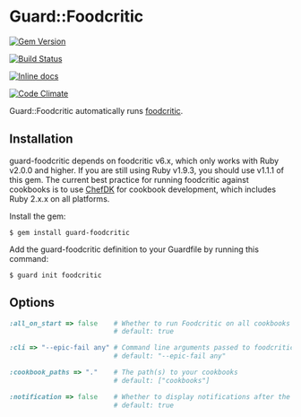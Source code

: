 # Guard::Foodcritic

[![Gem Version](https://badge.fury.io/rb/guard-foodcritic.png)](http://badge.fury.io/rb/guard-foodcritic)

[![Build Status](https://travis-ci.org/Nordstrom/guard-foodcritic.png?branch=master)](https://travis-ci.org/Nordstrom/guard-foodcritic)

[![Inline docs](http://inch-ci.org/github/nordstrom/guard-foodcritic.svg?branch=master)](http://inch-ci.org/github/nordstrom/guard-foodcritic)

[![Code Climate](https://codeclimate.com/github/Nordstrom/guard-foodcritic/badges/gpa.svg)](https://codeclimate.com/github/Nordstrom/guard-foodcritic)

Guard::Foodcritic automatically runs [foodcritic](http://www.foodcritic.io/).

## Installation

guard-foodcritic depends on foodcritic v6.x, which only works with Ruby
v2.0.0 and higher.  If you are still using Ruby v1.9.3, you should use
v1.1.1 of this gem.  The current best practice for running foodcritic
against cookbooks is to use [ChefDK](https://downloads.chef.io/chef-dk/)
for cookbook development, which includes Ruby 2.x.x on all platforms.

Install the gem:

    $ gem install guard-foodcritic

Add the guard-foodcritic definition to your Guardfile by running this
command:

    $ guard init foodcritic

## Options

```ruby
:all_on_start => false    # Whether to run Foodcritic on all cookbooks at startup
                          # default: true

:cli => "--epic-fail any" # Command line arguments passed to foodcritic
                          # default: "--epic-fail any"

:cookbook_paths => "."    # The path(s) to your cookbooks
                          # default: ["cookbooks"]

:notification => false    # Whether to display notifications after the lint is done running
                          # default: true
```
